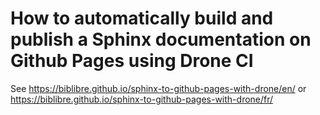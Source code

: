 # How to automatically build and publish a Sphinx documentation on Github Pages using Drone CI

See https://biblibre.github.io/sphinx-to-github-pages-with-drone/en/ or
https://biblibre.github.io/sphinx-to-github-pages-with-drone/fr/
